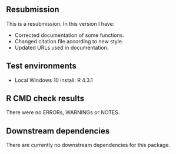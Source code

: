 ## Resubmission  
This is a resubmission. In this version I have:
* Corrected documentation of some functions.
* Changed citation file according to new style.
* Updated URLs used in documentation.

## Test environments
* Local Windows 10 install: R 4.3.1

## R CMD check results
There were no ERRORs, WARNINGs or NOTES.

## Downstream dependencies
There are currently no downstream dependencies for this package.